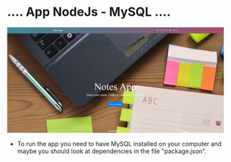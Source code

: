 # .... App NodeJs - MySQL ....
![](src/public/img/screenshot.png)

- To run the app you need to have MySQL installed on your computer and maybe you should look at dependencies in the file "package.json".